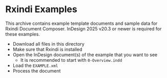 # Rxindi Examples

This archive contains example template documents and sample data for Rxindi Document Composer.
InDesign 2025 v20.3 or newer is required for these examples. 

- Download all files in this directory
- Make sure that Rxindi is installed
- Open the InDesign document(s) of the example that you want to see
  - It is recommended to start with `0-Overview.indd`
- Load the `EXAMPLE.xml`
- Process the document